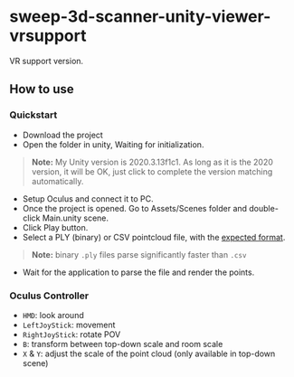 # sweep-3d-scanner-unity-viewer-vrsupport
VR support version.

## How to use 
### Quickstart
- Download the project
- Open the folder in unity, Waiting for initialization.
> **Note:** My Unity version is 2020.3.13f1c1. As long as it is the 2020 version, it will be OK, just click to complete the version matching automatically.
- Setup Oculus and connect it to PC.
- Once the project is opened. Go to Assets/Scenes folder and double-click Main.unity scene.
- Click Play button.
- Select a PLY (binary) or CSV pointcloud file, with the [expected format](#compatible-file-format).
> **Note:** binary `.ply` files parse significantly faster than `.csv`
- Wait for the application to parse the file and render the points. 

### Oculus Controller
- `HMD`: look around
- `LeftJoyStick`: movement
- `RightJoyStick`: rotate POV
- `B`: transform between top-down scale and room scale
- `X` & `Y`: adjust the scale of the point cloud (only available in top-down scene)





